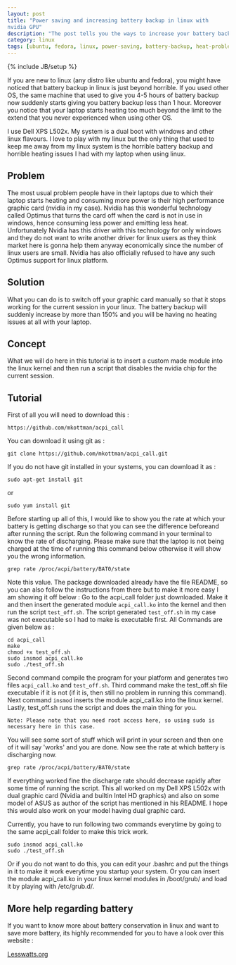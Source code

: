 ```yaml
---
layout: post
title: "Power saving and increasing battery backup in linux with
nvidia GPU"
description: "The post tells you the ways to increase your battery backup in linux as battery backup in linux is horrible as compared to other OS like windows and MacOS."
category: linux
tags: [ubuntu, fedora, linux, power-saving, battery-backup, heat-problems, increasing-battery-in-linux, linux-battery, nvidia]
---
```

{% include JB/setup %}

If you are new to linux (any distro like ubuntu and fedora), you might have noticed that battery backup in linux is just beyond horrible. If you used other OS, the same machine that used to give you 4-5 hours of battery backup now suddenly starts giving you battery backup less than 1 hour. Moreover you notice that your laptop starts heating too much beyond the limit to the extend that you never experienced when using other OS. 

I use Dell XPS L502x. My system is a dual boot with windows and other linux flavours. I love to play with my linux but the only thing that used to keep me away from my linux system is the horrible battery backup and horrible heating issues I had with my laptop when using linux. 

## Problem
The most usual problem people have in their laptops due to which their laptop starts heating and consuming more power is their high performance graphic card (nvidia in my case). Nvidia has this wonderful technology called Optimus that turns the card off when the card is not in use in windows, hence consuming less power and emitting less heat. Unfortunately Nvidia has this driver with this technology for only windows and they do not want to write another driver for linux users as they think market here is gonna help them anyway economically since the number of linux users are small. Nvidia has also officially refused to have any such Optimus support for linux platform. 

## Solution
What you can do is to switch off your graphic card manually so that it stops working for the current session in your linux. The battery backup will suddenly increase by more than 150% and you will be having no heating issues at all with your laptop.

## Concept
What we will do here in this tutorial is to insert a custom made module into the linux kernel and then run a script that disables the nvidia chip for the current session. 

## Tutorial
First of all you will need to download this :

`https://github.com/mkottman/acpi_call`

You can download it using git as :

`git clone https://github.com/mkottman/acpi_call.git`

If you do not have git installed in your systems, you can download it as :

`sudo apt-get install git`

or

`sudo yum install git`

Before starting up all of this, I would like to show you the rate at which your battery is getting discharge so that you can see the difference beforeand after running the script.
Run the following command in your terminal to know the rate of discharging. Please make sure that the laptop is not being charged at the time of running this command below otherwise it will show you the wrong information.

`grep rate /proc/acpi/battery/BAT0/state`

Note this value.
The package downloaded already have the file README, so you can also follow the instructions from there but to make it more easy I am showing it off below :
Go to the acpi_call folder just downloaded. Make it and then insert the generated module `acpi_call.ko` into the kernel and then run the script `test_off.sh`. The script generated `test_off.sh` in my case was not executable so I had to make is executable first. All Commands are given below as :
	
	cd acpi_call
	make
	chmod +x test_off.sh
	sudo insmod acpi_call.ko
	sudo ./test_off.sh
	
Second command compile the program for your platform and generates two files `acpi_call.ko` and `test_off.sh`. 
Third command make the test_off.sh file executable if it is not (if it is, then still no problem in running this command).
Next command `insmod` inserts the module acpi_call.ko into the linux kernel.
Lastly, test_off.sh runs the script and does the main thing for you.

	Note: Please note that you need root access here, so using sudo is necessary here in this case.

You will see some sort of stuff which will print in your screen and then one of it will say 'works' and you are done. Now see the rate at which battery is discharging now.
	
`grep rate /proc/acpi/battery/BAT0/state`

If everything worked fine the discharge rate should decrease rapidly after some time of running the script. This all worked on my Dell XPS L502x with dual graphic card (Nvidia and builtin Intel HD graphics) and also on some model of ASUS as author of the script has mentioned in his README. I hope this would also work on your model having dual graphic card. 

Currently, you have to run following two commands everytime by going to the same acpi_call folder to make this trick work.

	sudo insmod acpi_call.ko
	sudo ./test_off.sh

Or if you do not want to do this, you can edit your .bashrc and put the things in it to make it work everytime you startup your system.
Or you can insert the module acpi_call.ko in your linux kernel modules in /boot/grub/ and load it by playing with /etc/grub.d/.

## More help regarding battery
If you want to know more about battery conservation in linux and want to save more battery, its highly recommended for you to have a look over this website :

[Lesswatts.org](http://www.lesswatts.org/)

